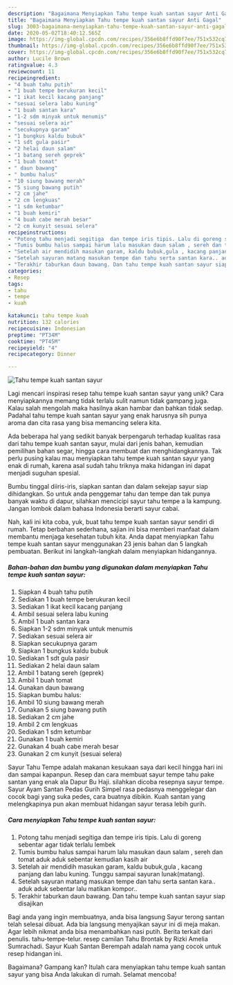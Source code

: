 ```yaml
---
description: "Bagaimana Menyiapkan Tahu tempe kuah santan sayur Anti Gagal"
title: "Bagaimana Menyiapkan Tahu tempe kuah santan sayur Anti Gagal"
slug: 3003-bagaimana-menyiapkan-tahu-tempe-kuah-santan-sayur-anti-gagal
date: 2020-05-02T18:40:12.565Z
image: https://img-global.cpcdn.com/recipes/356e6b8ffd90f7ee/751x532cq70/tahu-tempe-kuah-santan-sayur-foto-resep-utama.jpg
thumbnail: https://img-global.cpcdn.com/recipes/356e6b8ffd90f7ee/751x532cq70/tahu-tempe-kuah-santan-sayur-foto-resep-utama.jpg
cover: https://img-global.cpcdn.com/recipes/356e6b8ffd90f7ee/751x532cq70/tahu-tempe-kuah-santan-sayur-foto-resep-utama.jpg
author: Lucile Brown
ratingvalue: 4.3
reviewcount: 11
recipeingredient:
- "4 buah tahu putih"
- "1 buah tempe berukuran kecil"
- "1 ikat kecil kacang panjang"
- "sesuai selera labu kuning"
- "1 buah santan kara"
- "1-2 sdm minyak untuk menumis"
- "sesuai selera air"
- "secukupnya garam"
- "1 bungkus kaldu bubuk"
- "1 sdt gula pasir"
- "2 helai daun salam"
- "1 batang sereh geprek"
- "1 buah tomat"
- " daun bawang"
- " bumbu halus"
- "10 siung bawang merah"
- "5 siung bawang putih"
- "2 cm jahe"
- "2 cm lengkuas"
- "1 sdm ketumbar"
- "1 buah kemiri"
- "4 buah cabe merah besar"
- "2 cm kunyit sesuai selera"
recipeinstructions:
- "Potong tahu menjadi segitiga  dan tempe iris tipis. Lalu di goreng sebentar agar tidak terlalu lembek"
- "Tumis bumbu halus sampai harum lalu masukan daun salam , sereh dan tomat aduk aduk sebentar kemudian kasih air"
- "Setelah air mendidih masukan garam, kaldu bubuk,gula , kacang panjang dan labu kuning. Tunggu sampai sayuran lunak(matang)."
- "Setelah sayuran matang masukan tempe dan tahu serta santan kara.. aduk aduk sebentar lalu matikan kompor.."
- "Terakhir taburkan daun bawang. Dan tahu tempe kuah santan sayur siap disajikan"
categories:
- Resep
tags:
- tahu
- tempe
- kuah

katakunci: tahu tempe kuah 
nutrition: 132 calories
recipecuisine: Indonesian
preptime: "PT34M"
cooktime: "PT45M"
recipeyield: "4"
recipecategory: Dinner

---
```



![Tahu tempe kuah santan sayur](https://img-global.cpcdn.com/recipes/356e6b8ffd90f7ee/751x532cq70/tahu-tempe-kuah-santan-sayur-foto-resep-utama.jpg)

Lagi mencari inspirasi resep tahu tempe kuah santan sayur yang unik? Cara menyiapkannya memang tidak terlalu sulit namun tidak gampang juga. Kalau salah mengolah maka hasilnya akan hambar dan bahkan tidak sedap. Padahal tahu tempe kuah santan sayur yang enak harusnya sih punya aroma dan cita rasa yang bisa memancing selera kita.

Ada beberapa hal yang sedikit banyak berpengaruh terhadap kualitas rasa dari tahu tempe kuah santan sayur, mulai dari jenis bahan, kemudian pemilihan bahan segar, hingga cara membuat dan menghidangkannya. Tak perlu pusing kalau mau menyiapkan tahu tempe kuah santan sayur yang enak di rumah, karena asal sudah tahu triknya maka hidangan ini dapat menjadi suguhan spesial.

Bumbu tinggal diiris-iris, siapkan santan dan dalam sekejap sayur siap dihidangkan. So untuk anda penggemar tahu dan tempe dan tak punya banyak waktu di dapur, silahkan mencicipi sayur tahu tempe a la kampung. Jangan lombok dalam bahasa Indonesia berarti sayur cabai.


Nah, kali ini kita coba, yuk, buat tahu tempe kuah santan sayur sendiri di rumah. Tetap berbahan sederhana, sajian ini bisa memberi manfaat dalam membantu menjaga kesehatan tubuh kita. Anda dapat menyiapkan Tahu tempe kuah santan sayur menggunakan 23 jenis bahan dan 5 langkah pembuatan. Berikut ini langkah-langkah dalam menyiapkan hidangannya.

<!--inarticleads1-->

##### Bahan-bahan dan bumbu yang digunakan dalam menyiapkan Tahu tempe kuah santan sayur:

1. Siapkan 4 buah tahu putih
1. Sediakan 1 buah tempe berukuran kecil
1. Sediakan 1 ikat kecil kacang panjang
1. Ambil sesuai selera labu kuning
1. Ambil 1 buah santan kara
1. Siapkan 1-2 sdm minyak untuk menumis
1. Sediakan sesuai selera air
1. Siapkan secukupnya garam
1. Siapkan 1 bungkus kaldu bubuk
1. Sediakan 1 sdt gula pasir
1. Sediakan 2 helai daun salam
1. Ambil 1 batang sereh (geprek)
1. Ambil 1 buah tomat
1. Gunakan  daun bawang
1. Siapkan  bumbu halus:
1. Ambil 10 siung bawang merah
1. Gunakan 5 siung bawang putih
1. Sediakan 2 cm jahe
1. Ambil 2 cm lengkuas
1. Sediakan 1 sdm ketumbar
1. Gunakan 1 buah kemiri
1. Gunakan 4 buah cabe merah besar
1. Gunakan 2 cm kunyit (sesuai selera)


Sayur Tahu Tempe adalah makanan kesukaan saya dari kecil hingga hari ini dan sampai kapanpun. Resep dan cara membuat sayur tempe tahu pake santan yang enak ala Dapur Bu Haji. silahkan dicoba resepnya sayur tempe. Sayur Ayam Santan Pedas Gurih Simpel rasa pedasnya menggelegar dan cocok bagi yang suka pedes, cara buatnya dibikin. Kuah santan yang melengkapinya pun akan membuat hidangan sayur terasa lebih gurih. 

<!--inarticleads2-->

##### Cara menyiapkan Tahu tempe kuah santan sayur:

1. Potong tahu menjadi segitiga  dan tempe iris tipis. Lalu di goreng sebentar agar tidak terlalu lembek
1. Tumis bumbu halus sampai harum lalu masukan daun salam , sereh dan tomat aduk aduk sebentar kemudian kasih air
1. Setelah air mendidih masukan garam, kaldu bubuk,gula , kacang panjang dan labu kuning. Tunggu sampai sayuran lunak(matang).
1. Setelah sayuran matang masukan tempe dan tahu serta santan kara.. aduk aduk sebentar lalu matikan kompor..
1. Terakhir taburkan daun bawang. Dan tahu tempe kuah santan sayur siap disajikan


Bagi anda yang ingin membuatnya, anda bisa langsung Sayur terong santan telah selesai dibuat. Ada bia langsung menyajikan sayur ini di meja makan. Agar lebih nikmat anda bisa menambahkan nasi putih. Berita terkait dari penulis. tahu-tempe-telur. resep camilan Tahu Brontak by Rizki Amelia Sumrachadi. Sayur Kuah Santan Berempah adalah nama yang cocok untuk resep hidangan ini. 

Bagaimana? Gampang kan? Itulah cara menyiapkan tahu tempe kuah santan sayur yang bisa Anda lakukan di rumah. Selamat mencoba!
